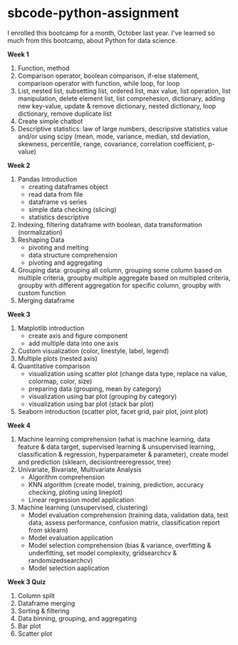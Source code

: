 # sbcode-python-assignment
I enrolled this bootcamp for a month, October last year. 
I've learned so much from this bootcamp, about Python for data science.

**Week 1**
1. Function, method
2. Comparison operator, boolean comparison, if-else statement, comparison operator with function, while loop, for loop
3. List, nested list, subsetting list, ordered list, max value, list operation, list manipulation, delete element list, list comprehesion, dictionary, adding new key-value, update & remove dictionary, nested dictionary, loop dictionary, remove duplicate list
4. Create simple chatbot
5. Descriptive statistics: law of large numbers, descripsive statistics value and/or using scipy (mean, mode, variance, median, std deviation, skewness, percentile, range, covariance, correlation coefficient, p-value)

**Week 2**
1. Pandas Introduction
    * creating dataframes object
    * read data from file
    * dataframe vs series
    * simple data checking (slicing)
    * statistics descriptive
2. Indexing, filtering dataframe with boolean, data transformation (normalization)
3. Reshaping Data
    * pivoting and melting
    * data structure comprehension
    * pivoting and aggregating
4. Grouping data: grouping all column, grouping some column based on multiple criteria, groupby multiple aggregate based on multipled criteria, groupby with different aggregation for specific column, groupby with custom function
5. Merging dataframe

**Week 3**
1. Matplotlib introduction
    * create axis and figure component
    * add multiple data into one axis
2. Custom visualization (color, linestyle, label, legend)
3. Multiple plots (nested axis)
4. Quantitative comparison 
    * visualization using scatter plot (change data type, replace na value, colormap, color, size)
    * preparing data (grouping, mean by category)
    * visualization using bar plot (grouping by category)
    * visualization using bar plot (stack bar plot)
5. Seaborn introduction (scatter plot, facet grid, pair plot, joint plot)

**Week 4**
1. Machine learning comprehension (what is machine learning, data feature & data target, supervised learning & unsupervised learning, classification & regression, hyperparameter & parameter), create model and prediction (sklearn, decisiontreeregressor, tree)
3. Univariate, Bivariate, Multivariate Analysis
    * Algorithm comprehension
    * KNN algorithm (create model, training, prediction, accuracy checking, ploting using lineplot)
    * Linear regression model application
4. Machine learning (unsupervised, clustering)
    * Model evaluation comprehension (training data, validation data, test data, assess performance, confusion matrix, classification report from sklearn)
    * Model evaluation application
    * Model selection comprehension (bias & variance, overfitting & underfitting, set model complexity, gridsearchcv & randomizedsearchcv)
    * Model selection aaplication 

**Week 3 Quiz**
1. Column split
2. Dataframe merging
3. Sorting & filtering
4. Data binning, grouping, and aggregating 
5. Bar plot 
6. Scatter plot
